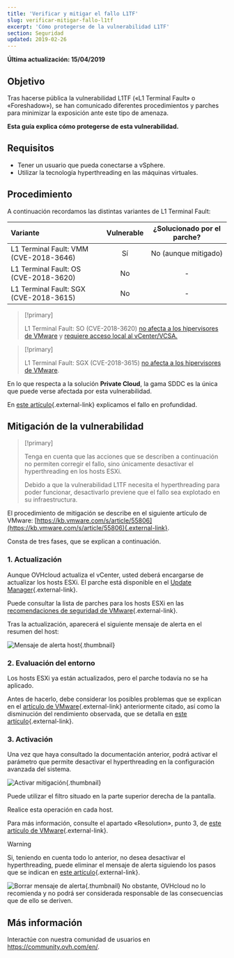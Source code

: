 ```yaml
---
title: 'Verificar y mitigar el fallo L1TF'
slug: verificar-mitigar-fallo-l1tf
excerpt: 'Cómo protegerse de la vulnerabilidad L1TF'
section: Seguridad
updated: 2019-02-26
---
```


**Última actualización: 15/04/2019**

## Objetivo

Tras hacerse pública la vulnerabilidad L1TF («L1 Terminal Fault» o «Foreshadow»), se han comunicado diferentes procedimientos y parches para minimizar la exposición ante este tipo de amenaza.

**Esta guía explica cómo protegerse de esta vulnerabilidad.**

## Requisitos

- Tener un usuario que pueda conectarse a vSphere.
- Utilizar la tecnología hyperthreading en las máquinas virtuales.

## Procedimiento

A continuación recordamos las distintas variantes de L1 Terminal Fault:

|Variante|Vulnerable|¿Solucionado por el parche?|
|:---|:---:|:---:|
|L1 Terminal Fault: VMM (CVE-2018-3646)| Sí | No (aunque mitigado) |
|L1 Terminal Fault: OS (CVE-2018-3620)| No | - |
|L1 Terminal Fault: SGX (CVE-2018-3615)| No | - |

> [!primary]
> 
> L1 Terminal Fault: SO (CVE-2018-3620) [no afecta a los hipervisores de VMware](https://kb.vmware.com/s/article/55807) y [requiere acceso local al vCenter/VCSA.](https://kb.vmware.com/s/article/52312)
>

> [!primary]
> 
> L1 Terminal Fault: SGX (CVE-2018-3615) [no afecta a los hipervisores de VMware](https://kb.vmware.com/s/article/54913).
> 

En lo que respecta a la solución **Private Cloud**, la gama SDDC es la única que puede verse afectada por esta vulnerabilidad.

En [este artículo](https://www.ovh.es/noticias/articulos/al516.l1-terminal-fault-l1tf-o-foreshadow-ultima-vulnerabilidad){.external-link} explicamos el fallo en profundidad.

## Mitigación de la vulnerabilidad

> [!primary]
>
> Tenga en cuenta que las acciones que se describen a continuación no permiten corregir el fallo, sino únicamente desactivar el hyperthreading en los hosts ESXi.
> 
> Debido a que la vulnerabilidad L1TF necesita el hyperthreading para poder funcionar, desactivarlo previene que el fallo sea explotado en su infraestructura.
>

El procedimiento de mitigación se describe en el siguiente artículo de VMware: [https://kb.vmware.com/s/article/55806](https://kb.vmware.com/s/article/55806){.external-link}.

Consta de tres fases, que se explican a continuación.

### 1. Actualización

Aunque OVHcloud actualiza el vCenter, usted deberá encargarse de actualizar los hosts ESXi. El parche está disponible en el [Update Manager](https://docs.ovh.com/es/private-cloud/utilizar_vmware_update_manager/){.external-link}.

Puede consultar la lista de parches para los hosts ESXi en las [recomendaciones de seguridad de VMware](https://www.vmware.com/security/advisories/VMSA-2018-0020.html){.external-link}.

Tras la actualización, aparecerá el siguiente mensaje de alerta en el resumen del host:

![Mensaje de alerta host](images/warningMsg.png){.thumbnail}

### 2. Evaluación del entorno

Los hosts ESXi ya están actualizados, pero el parche todavía no se ha aplicado.

Antes de hacerlo, debe considerar los posibles problemas que se explican en el [artículo de VMware](https://kb.vmware.com/s/article/55806){.external-link} anteriormente citado, así como la disminución del rendimiento observada, que se detalla en [este artículo](https://kb.vmware.com/s/article/55767){.external-link}.

### 3.  Activación

Una vez que haya consultado la documentación anterior, podrá activar el parámetro que permite desactivar el hyperthreading en la configuración avanzada del sistema.

![Activar mitigación](images/enableMitigation.png){.thumbnail}

Puede utilizar el filtro situado en la parte superior derecha de la pantalla.

Realice esta operación en cada host.

Para más información, consulte el apartado «Resolution», punto 3, de [este artículo de VMware](https://kb.vmware.com/s/article/55806){.external-link}.

> [!warning]
> 
> Si, teniendo en cuenta todo lo anterior, no desea desactivar el hyperthreading, puede eliminar el mensaje de alerta siguiendo los pasos que se indican en [este artículo](https://kb.vmware.com/s/article/57374){.external-link}.
> 
> ![Borrar mensaje de alerta](images/deleteWarning.png){.thumbnail}
> No obstante, OVHcloud no lo recomienda y no podrá ser considerada responsable de las consecuencias que de ello se deriven.
>

## Más información

Interactúe con nuestra comunidad de usuarios en <https://community.ovh.com/en/>.
